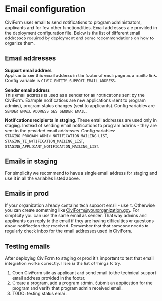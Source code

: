 # Email configuration

CiviForm uses email to send notifications to program administrators, applicants and for few other functionalities. Email addresses are provided in the 
deployment configuration file. Below is the list of different email addresses required by deployment and some recommendations on how to organize them.

## Email addresses

**Support email address**  
Applicants see this email address in the footer of each page as a mailto link. Config variable is `CIVIC_ENTITY_SUPPORT_EMAIL_ADDRESS`.

**Sender email address**  
This email address is used as a sender for all notifications sent by the CiviForm. Example notifications are new applications (sent to program admins), 
program status changes (sent to applicants). Config variables are `SENDER_EMAIL_ADDRESS`, `SES_SENDER_EMAIL`.

**Notifications recipients in staging**. 
These email addresses are used only in staging. Instead of sending email notifications to program admins - they are sent to the provided email addresses. 
Config variables: `STAGING_PROGRAM_ADMIN_NOTIFICATION_MAILING_LIST`, `STAGING_TI_NOTIFICATION_MAILING_LIST`, `STAGING_APPLICANT_NOTIFICATION_MAILING_LIST`. 

## Emails in staging

For simplicity we recommend to have a single email address for staging and use it in all the variables listed above.

## Emails in prod

If your organization already contains tech support email - use it. Otherwise you can create something like CiviForm@yourorganization.gov. For simplicity 
you can use the same email as sender. That way admins and applicants can reply to the email if they are having difficulties or questions about notification 
they received. Remember that that someone needs to regularly check inbox for the email addresses used in CiviForm. 

## Testing emails 

After deploying CiviForm to staging or prod it's important to test that email integration works correctly. Here is the list of things to try: 

1. Open CiviForm site as applicant and send email to the technical support email address provided in the footer.
2. Create a program, add a program admin. Submit an application for the program and verify that program admin received email.
3. TODO: testing status email.




